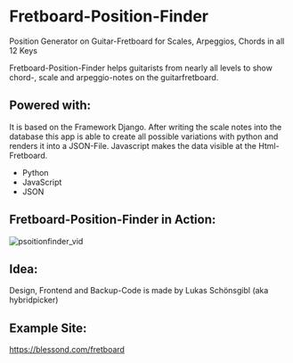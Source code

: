 # Fretboard-Position-Finder
Position Generator on  Guitar-Fretboard for Scales, Arpeggios, Chords in all 12 Keys

Fretboard-Position-Finder helps guitarists from nearly all levels to show chord-, scale and arpeggio-notes on the guitarfretboard.

## Powered with:
   
It is based on the Framework Django. After writing the scale notes into the database this app is able to create all possible variations with python and renders it into a JSON-File. Javascript makes the data visible at the Html-Fretboard.

   - Python
   - JavaScript
   - JSON

## Fretboard-Position-Finder in Action:
![psoitionfinder_vid](https://user-images.githubusercontent.com/40589021/61169266-7086cc00-a55b-11e9-9519-5548c89afaf7.gif)

## Idea:
Design, Frontend and Backup-Code is made by Lukas Schönsgibl (aka hybridpicker)

## Example Site:
https://blessond.com/fretboard
